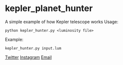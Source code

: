 # kepler_planet_hunter
A simple example of how Kepler telescope works
Usage:
```
python kepler_hunter.py <luminosity file>
```
Example:
```
kepler_hunter.py input.lum
```
[Twitter](https://mobile.twitter.com/benalayassine)
[Instagram](https://www.instagram.com/rooooot/)
[Email](mailto:benalayassine@gmail.com)
